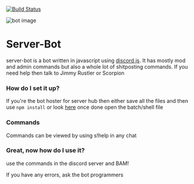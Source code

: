 [![Build Status](https://travis-ci.org/Server-Hub-Discord/Staff-Mod-Bot.svg?branch=master)](https://travis-ci.org/Server-Hub-Discord/Staff-Mod-Bot)

![bot image](https://cdn.discordapp.com/attachments/269880942678638604/285425914613858306/eJwFwVEOgyAMANC7cABqi9TpbQgSNFNKaM0-lt19733dMy63ucOs6wawn5pl7F5NRqrFV5F6ldRP9VluSGYpH3dppkAc55lfHEKcmBEDAi0TLbjSSoQRAyHD095NPs33.png)

# Server-Bot

server-bot is a bot written in javascript using [discord.js](https://github.com/hydrabolt/discord.js "discord.js library"). It has mostly mod and admin commands but also a whole lot of shitposting commands. If you need help then talk to Jimmy Rustler or Scorpion

### How do I set it up?

If you're the bot hoster for server hub then either save all the files and then use ```npm install``` or look [here](https://github.com/Server-Hub-Discord/Staff-Mod-Bot/blob/stable/requirements.md) once done open the batch/shell file

### Commands

Commands can be viewed by using s!help in any chat

### Great, now how do I use it?
use the commands in the discord server and BAM!

If you have any errors, ask the bot programmers
